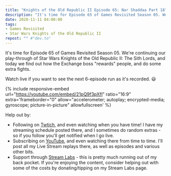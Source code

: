 ```yaml
---
title: "Knights of the Old Republic II Episode 65: Nar Shaddaa Part 18"
description: "It's time for Episode 65 of Games Revisited Season 05. We're continuing our play-through of Star Wars Knights of the Old Republic II: The Sith Lords, and today we find out how the Exchange boss 'rewards' people, and do some extra fights."
date: 2020-11-11 04:00:00
tags:
- Games Revisited
- Star Wars Knights of the Old Republic II
repost: "" #"dev.to"
---
```


It's time for Episode 65 of Games Revisited Season 05. We're continuing our play-through of Star Wars Knights of the Old Republic II: The Sith Lords, and today we find out how the Exchange boss "rewards" people, and do some extra fights.

Watch live if you want to see the next 6-episode run as it's recorded. :smiley:
<!--more-->

{% include responsive-embed url="https://youtube.com/embed/21pQ9f3pXfI" ratio="16:9" extra='frameborder="0" allow="accelerometer; autoplay; encrypted-media; gyroscope; picture-in-picture" allowfullscreen' %}

Help out by:
 * Following on [Twtich](https://twitch.tv/AnonJr_Live), and even watching when you have time! I have my streaming schedule posted there, and I sometimes do random extras - so if you follow you'll get notified when I go live.
 * Subscribing on [YouTube](http://www.youtube.com/channel/UCXafqhKHbkSUIrq0LAuu0tw), and even watching there from time to time. I'll post all my Live Stream replays there, as well as episodes and various other bits.
 * Support through [Stream Labs](https://streamlabs.com/anonjr_live) - this is pretty much running out of my back pocket. If you're enjoying the content, consider helping out with some of the costs by donating/tipping on my Stream Labs page.